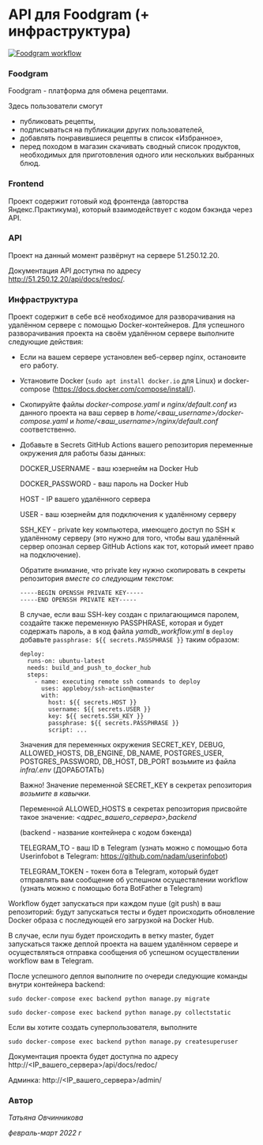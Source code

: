 # API для Foodgram (+ инфраструктура)

[![Foodgram workflow](https://github.com/tanja-ovc/foodgram-project-react/actions/workflows/foodgram_workflow.yml/badge.svg)](https://github.com/tanja-ovc/foodgram-project-react/actions/workflows/foodgram_workflow.yml)

### Foodgram

Foodgram - платформа для обмена рецептами.

Здесь пользователи смогут 
- публиковать рецепты,
- подписываться на публикации других пользователей,
- добавлять понравившиеся рецепты в список «Избранное»,
- перед походом в магазин скачивать сводный список продуктов, необходимых для приготовления одного или нескольких выбранных блюд.

### Frontend

Проект содержит готовый код фронтенда (авторства Яндекс.Практикума), который взаимодействует с кодом бэкэнда через API.

### API

Проект на данный момент развёрнут на сервере 51.250.12.20.

Документация API доступна по адресу http://51.250.12.20/api/docs/redoc/.

### Инфраструктура

Проект содержит в себе всё необходимое для разворачивания на удалённом сервере с помощью Docker-контейнеров.
Для успешного разворачивания проекта на своём удалённом сервере выполните следующие действия:

 - Если на вашем сервере установлен веб-сервер nginx, остановите его работу.

 - Установите Docker (```sudo apt install docker.io``` для Linux) и docker-compose (https://docs.docker.com/compose/install/).

- Скопируйте файлы _docker-compose.yaml_ и _nginx/default.conf_ из данного проекта на ваш сервер в _home/<ваш_username>/docker-compose.yaml_ и _home/<ваш_username>/nginx/default.conf_ соответственно.

- Добавьте в Secrets GitHub Actions вашего репозитория переменные окружения для работы базы данных:

  DOCKER_USERNAME - ваш юзернейм на Docker Hub

  DOCKER_PASSWORD - ваш пароль на Docker Hub

  HOST - IP вашего удалённого сервера

  USER - ваш юзернейм для подключения к удалённому серверу

  SSH_KEY - private key компьютера, имеющего доступ по SSH к удалённому серверу (это нужно для того, чтобы ваш удалённый сервер опознал сервер GitHub Actions как тот, который имеет право на подключение).

  Обратите внимание, что private key нужно скопировать в секреты репозитория *вместе со следующим текстом*:
  ```
  -----BEGIN OPENSSH PRIVATE KEY-----
  -----END OPENSSH PRIVATE KEY-----
  ```

  В случае, если ваш SSH-key создан с прилагающимся паролем, создайте также переменную PASSPHRASE, которая и будет содержать пароль, а в код файла _yamdb\_workflow.yml_ в ```deploy``` добавьте ```passphrase: ${{ secrets.PASSPHRASE }}``` таким образом:
          
  ```
  deploy:
    runs-on: ubuntu-latest
    needs: build_and_push_to_docker_hub
    steps:
      - name: executing remote ssh commands to deploy
        uses: appleboy/ssh-action@master
        with:
          host: ${{ secrets.HOST }}
          username: ${{ secrets.USER }}
          key: ${{ secrets.SSH_KEY }}
          passphrase: ${{ secrets.PASSPHRASE }}
          script: ...
  ```

  Значения для переменных окружения SECRET_KEY, DEBUG, ALLOWED_HOSTS, DB_ENGINE, DB_NAME, POSTGRES_USER, POSTGRES_PASSWORD, DB_HOST, DB_PORT возьмите из файла _infra/.env_ (ДОРАБОТАТЬ)

  Важно! Значение переменной SECRET_KEY в секретах репозитория *возьмите в кавычки*.

  Переменной ALLOWED_HOSTS в секретах репозитория присвойте такое значение:
  _<адрес_вашего_сервера>,backend_

  (backend - название контейнера с кодом бэкенда)

  TELEGRAM_TO - ваш ID в Telegram (узнать можно с помощью бота Userinfobot в Telegram: https://github.com/nadam/userinfobot)

  TELEGRAM_TOKEN - токен бота в Telegram, который будет отправлять вам сообщение об успешном осуществлении workflow (узнать можно с помощью бота BotFather в Telegram)

Workflow будет запускаться при каждом пуше (git push) в ваш репозиторий: будут запускаться тесты и будет происходить обновление Docker образа с последующей его загрузкой на Docker Hub.

В случае, если пуш будет происходить в ветку master, будет запускаться также деплой проекта на вашем удалённом сервере и осуществляться отправка сообщения об успешном осуществлении workflow вам в Telegram.

После успешного деплоя выполните по очереди следующие команды внутри контейнера backend:

```sudo docker-compose exec backend python manage.py migrate```

```sudo docker-compose exec backend python manage.py collectstatic```

Если вы хотите создать суперпользователя, выполните

```sudo docker-compose exec backend python manage.py createsuperuser```

Документация проекта будет доступна по адресу http://<IP_вашего_сервера>/api/docs/redoc/

Админка: http://<IP_вашего_сервера>/admin/



### Автор

_Татьяна Овчинникова_

_февраль-март 2022 г_